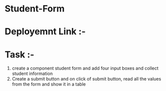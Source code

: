 # Student-Form

# Deployemnt Link :- 

# Task :-
1. create a component student form and add four input boxes and collect student information
2. Create a submit button and on click of submit button, read all the values from the form and show it in a table